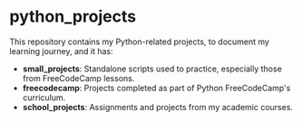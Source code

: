 # python_projects

This repository contains my Python-related projects, to document my learning journey, and it has:

- **small_projects**: Standalone scripts used to practice, especially those from FreeCodeCamp lessons.
- **freecodecamp**: Projects completed as part of Python FreeCodeCamp's curriculum.
- **school_projects**: Assignments and projects from my academic courses.

